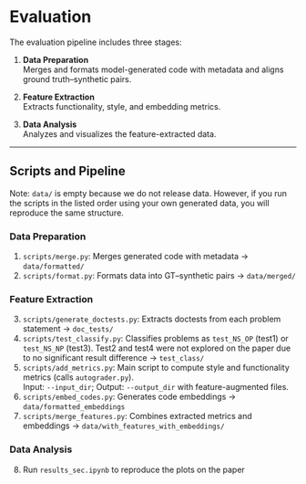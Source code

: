 # Evaluation

The evaluation pipeline includes three stages:

1. **Data Preparation**  
 Merges and formats model-generated code with metadata and aligns ground truth–synthetic pairs.

2. **Feature Extraction**  
 Extracts functionality, style, and embedding metrics.

3. **Data Analysis**  
 Analyzes and visualizes the feature-extracted data.


---

## Scripts and Pipeline 
Note: `data/` is empty because we do not release data. However, if you run the scripts in the listed order using your own generated data, you will reproduce the same structure.

### Data Preparation
1. `scripts/merge.py`: Merges generated code with metadata → `data/formatted/`
2. `scripts/format.py`: Formats data into GT–synthetic pairs → `data/merged/`

### Feature Extraction
3. `scripts/generate_doctests.py`: Extracts doctests from each problem statement → `doc_tests/`
4. `scripts/test_classify.py`: Classifies problems as `test_NS_OP` (test1) or `test_NS_NP` (test3). Test2 and test4 were not explored on the paper due to no significant result difference → `test_class/`
5. `scripts/add_metrics.py`: Main script to compute style and functionality metrics (calls `autograder.py`).  
 Input: `--input_dir`; Output: `--output_dir` with feature-augmented files.
6. `scripts/embed_codes.py`: Generates code embeddings  → `data/formatted_embeddings`
7. `scripts/merge_features.py`: Combines extracted metrics and embeddings → `data/with_features_with_embeddings/`

### Data Analysis
8. Run `results_sec.ipynb` to reproduce the plots on the paper


